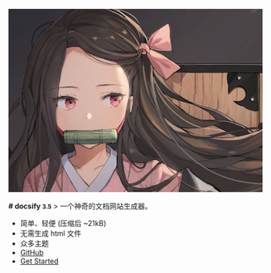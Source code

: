 ![logo](abc.PNG) 

**# docsify <small>3.5</small>** > 一个神奇的文档网站生成器。

- 简单、轻便 (压缩后 ~21kB) 
- 无需生成 html 文件 
- 众多主题 
- [GitHub](https://github.com/docsifyjs/docsify/) 
- [Get Started](#mylog)

